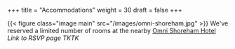 +++
title = "Accommodations"
weight = 30
draft = false
+++

{{< figure class="image main" src="/images/omni-shoreham.jpg" >}}
We've reserved a limited number of rooms at the nearby [Omni Shoreham Hotel](https://www.omnihotels.com/hotels/washington-dc-shoreham) _Link to RSVP page TKTK_
